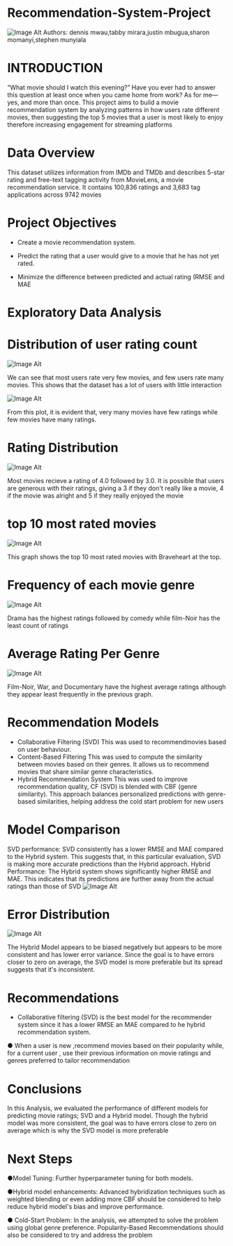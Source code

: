 # Recommendation-System-Project
 ![Image Alt](https://github.com/dennismwau-1/recommendation-system-project/blob/15b8d6a61ba2697dfe643216c85e65b5fc09ea3e/poster.jpg)
Authors: dennis mwau,tabby mirara,justin mbugua,sharon momanyi,stephen munyiala
# INTRODUCTION
 “What movie should I watch this evening?”
 Have you ever had to answer this question at least once when you came home from 
work? As for me—yes, and more than once.
 This project aims to build a movie recommendation system by analyzing patterns in how 
users rate different movies, then suggesting the top 5 movies that a user is most likely to 
enjoy therefore increasing engagement for streaming platforms
# Data Overview
 This dataset utilizes information from IMDb and 
TMDb and describes 5-star rating and free-text 
tagging activity from MovieLens, a movie 
recommendation service. It contains 100,836 
ratings and 3,683 tag applications across 9742 
movies
# Project Objectives
 
 - Create a movie 
recommendation 
system.
 
 - Predict the rating that a 
user would give to a 
movie that he has not 
yet rated.
- Minimize the difference 
between predicted and 
actual rating (RMSE and 
MAE
# Exploratory Data Analysis
# Distribution of user rating count
![Image Alt](https://github.com/dennismwau-1/recommendation-system-project/blob/97d4a41122e3466d1a79537e098dee2e129bef55/distribution%20of%20user%20rating%20counts.PNG)
   
   We can see that most users rate 
very few movies, and few users 
rate many movies.
 This shows that the dataset has a 
lot of users with little interaction

![Image Alt](https://github.com/dennismwau-1/recommendation-system-project/blob/97d4a41122e3466d1a79537e098dee2e129bef55/distribution%20of%20user%20ratings.PNG)


From this plot, it is evident that, 
very many movies have few 
ratings while few movies have 
many ratings.
# Rating Distribution
![Image Alt](https://github.com/dennismwau-1/recommendation-system-project/blob/19281725497810eb2a17ba8019069f11195a4fc8/ratings%20distribution.PNG)

 Most movies recieve a rating of 4.0 
followed by 3.0. 
It is possible that users are generous 
with their ratings, giving a 3 if they 
don't really like a movie, 4 if the movie 
was alright and 5 if they really enjoyed 
the movie
# top 10 most rated movies 
![Image Alt](https://github.com/dennismwau-1/recommendation-system-project/blob/19281725497810eb2a17ba8019069f11195a4fc8/top%2010%20most%20rated%20movies.PNG)

 This graph shows the top 
10 most rated movies with 
Braveheart at the top.
# Frequency of each movie genre
![Image Alt](https://github.com/dennismwau-1/recommendation-system-project/blob/19281725497810eb2a17ba8019069f11195a4fc8/frequency%20of%20each%20movie%20genre.PNG)

Drama has the highest ratings 
followed by comedy while film-Noir 
has the least count of ratings
# Average Rating Per Genre
![Image Alt](https://github.com/dennismwau-1/recommendation-system-project/blob/19281725497810eb2a17ba8019069f11195a4fc8/avg.rating%20by%20genre.PNG)



 Film-Noir, War, and 
Documentary have the highest 
average ratings although they 
appear least frequently in the 
previous graph.

# Recommendation Models
 - Collaborative Filtering (SVD)
 This was used to recommendmovies based on 
user behaviour.
 - Content-Based Filtering
 This was used to compute the similarity between 
movies based on their genres. It allows us to 
recommend movies that share similar genre 
characteristics.
 - Hybrid Recommendation System
 This was used to improve recommendation quality, 
CF (SVD) is blended with CBF (genre similarity). 
This approach balances personalized predictions 
with genre- based similarities, helping address the 
cold start problem for new users
# Model Comparison
SVD performance: SVD consistently has a lower RMSE and MAE compared to the Hybrid system. This suggests that, in this 
particular evaluation, SVD is making more accurate predictions than the Hybrid approach.
 Hybrid Performance: The Hybrid system shows significantly higher RMSE and MAE. This indicates that its predictions are further 
away from the actual ratings than those of SVD
![Image Alt](https://github.com/dennismwau-1/recommendation-system-project/blob/e7073dc9fe3ad8daed191071bc3dd340a566f75c/model%20comparison.PNG)
# Error Distribution
![Image Alt](https://github.com/dennismwau-1/recommendation-system-project/blob/e7073dc9fe3ad8daed191071bc3dd340a566f75c/Error%20Distribution.PNG)


 The Hybrid Model appears to be biased negatively but appears to be more consistent and has lower error variance. Since 
the goal is to have errors closer to zero on average, the SVD model is more preferable but its spread suggests that it's 
inconsistent.
# Recommendations
 - Collaborative filtering (SVD) is the best model for the recommender system 
since it has a lower RMSE an MAE compared to he hybrid recommendation 
system.

 ● When a user is new ,recommend movies based on their popularity while, for 
a current user , use their previous information on movie ratings and genres 
preferred to tailor recommendation
# Conclusions
 In this Analysis, we evaluated the performance of different 
models for predicting movie ratings; SVD and a Hybrid 
model. Though the hybrid model was more consistent, the 
goal was to have errors close to zero on average which is 
why the SVD model is more preferable
# Next Steps
 ●Model Tuning: Further hyperparameter tuning for both 
models.

 ●Hybrid model enhancements: Advanced hybridization 
techniques such as weighted blending or even adding more 
CBF should be considered to help reduce hybrid model's bias 
and improve performance.

 ● Cold-Start Problem: In the analysis, we attempted to solve 
the problem using global genre preference. Popularity-Based 
Recommendations should also be considered to try and 
address the problem














